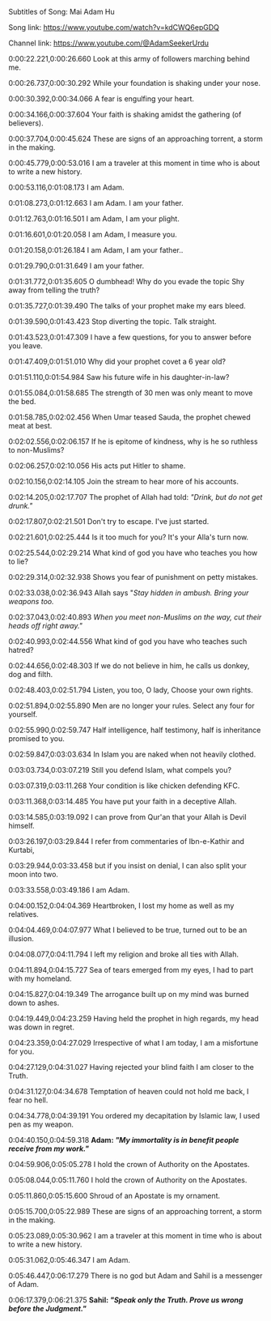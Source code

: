 Subtitles of Song: Mai Adam Hu

Song link: https://www.youtube.com/watch?v=kdCWQ6epGDQ

Channel link: https://www.youtube.com/@AdamSeekerUrdu

0:00:22.221,0:00:26.660
Look at this army of followers
marching behind me.

0:00:26.737,0:00:30.292
While your foundation is shaking
under your nose.

0:00:30.392,0:00:34.066
A fear is engulfing your heart.

0:00:34.166,0:00:37.604
Your faith is shaking
amidst the gathering (of believers).

0:00:37.704,0:00:45.624
These are signs of an approaching torrent,
a storm in the making.

0:00:45.779,0:00:53.016
I am a traveler at this moment in time
who is about to write a new history.

0:00:53.116,0:01:08.173
I am Adam.

0:01:08.273,0:01:12.663
I am Adam. I am your father.

0:01:12.763,0:01:16.501
I am Adam, I am your plight.

0:01:16.601,0:01:20.058
I am Adam, I measure you.

0:01:20.158,0:01:26.184
I am Adam, I am your father..

0:01:29.790,0:01:31.649
I am your father.

0:01:31.772,0:01:35.605
O dumbhead! Why do you evade the topic
Shy away from telling the truth?

0:01:35.727,0:01:39.490
The talks of your prophet
make my ears bleed.

0:01:39.590,0:01:43.423
Stop diverting the topic. Talk straight.

0:01:43.523,0:01:47.309
I have a few questions,
for you to answer before you leave.

0:01:47.409,0:01:51.010
Why did your prophet covet a 6 year old?

0:01:51.110,0:01:54.984
Saw his future wife in his daughter-in-law?

0:01:55.084,0:01:58.685
The strength of 30 men
was only meant to move the bed.

0:01:58.785,0:02:02.456
When Umar teased Sauda,
the prophet chewed meat at best.

0:02:02.556,0:02:06.157
If he is epitome of kindness,
why is he so ruthless to non-Muslims?

0:02:06.257,0:02:10.056
His acts put Hitler to shame.

0:02:10.156,0:02:14.105
Join the stream to
hear more of his accounts.

0:02:14.205,0:02:17.707
The prophet of Allah had told:
<i>"Drink, but do not get drunk."</i>

0:02:17.807,0:02:21.501
Don't try to escape. I've just started.

0:02:21.601,0:02:25.444
Is it too much for you?
It's your Alla's turn now.

0:02:25.544,0:02:29.214
What kind of god you have
who teaches you how to lie?

0:02:29.314,0:02:32.938
Shows you fear of punishment
on petty mistakes.

0:02:33.038,0:02:36.943
Allah says "<i>Stay hidden in ambush.
Bring your weapons too.</i>

0:02:37.043,0:02:40.893
<i>When you meet non-Muslims on the way,
cut their heads off right away."</i>

0:02:40.993,0:02:44.556
What kind of god you have
who teaches such hatred?

0:02:44.656,0:02:48.303
If we do not believe in him,
he calls us donkey, dog and filth.

0:02:48.403,0:02:51.794
Listen, you too, O lady,
Choose your own rights.

0:02:51.894,0:02:55.890
Men are no longer your rules.
Select any four for yourself.

0:02:55.990,0:02:59.747
Half intelligence, half testimony,
half is inheritance promised to you.

0:02:59.847,0:03:03.634
In Islam you are naked when
not heavily clothed.

0:03:03.734,0:03:07.219
Still you defend Islam,
what compels you?

0:03:07.319,0:03:11.268
Your condition is like
chicken defending KFC.

0:03:11.368,0:03:14.485
You have put your faith
in a deceptive Allah.

0:03:14.585,0:03:19.092
I can prove from Qur'an that
your Allah is Devil himself.

0:03:26.197,0:03:29.844
I refer from commentaries of
Ibn-e-Kathir and Kurtabi,

0:03:29.944,0:03:33.458
but if you insist on denial,
I can also split your moon into two.

0:03:33.558,0:03:49.186
I am Adam.

0:04:00.152,0:04:04.369
Heartbroken, I lost my home
as well as my relatives.

0:04:04.469,0:04:07.977
What I believed to be true,
turned out to be an illusion.

0:04:08.077,0:04:11.794
I left my religion and
broke all ties with Allah.

0:04:11.894,0:04:15.727
Sea of tears emerged from my eyes,
I had to part with my homeland.

0:04:15.827,0:04:19.349
The arrogance built up on my mind
was burned down to ashes.

0:04:19.449,0:04:23.259
Having held the prophet in high regards,
my head was down in regret.

0:04:23.359,0:04:27.029
Irrespective of what I am today,
I am a misfortune for you.

0:04:27.129,0:04:31.027
Having rejected your blind faith
I am closer to the Truth.

0:04:31.127,0:04:34.678
Temptation of heaven could not
hold me back, I fear no hell.

0:04:34.778,0:04:39.191
You ordered my decapitation by Islamic law,
I used pen as my weapon.

0:04:40.150,0:04:59.318
<b>Adam: <i>"My immortality is in benefit
people receive from my work."</i></b>

0:04:59.906,0:05:05.278
I hold the crown of
Authority on the Apostates.

0:05:08.044,0:05:11.760
I hold the crown of
Authority on the Apostates.

0:05:11.860,0:05:15.600
Shroud of an Apostate
is my ornament.

0:05:15.700,0:05:22.989
These are signs of an approaching torrent,
a storm in the making.

0:05:23.089,0:05:30.962
I am a traveler at this moment in time
who is about to write a new history.

0:05:31.062,0:05:46.347
I am Adam.

0:05:46.447,0:06:17.279
There is no god but Adam and
Sahil is a messenger of Adam.

0:06:17.379,0:06:21.375
<b>Sahil: <i>"Speak only the Truth.
Prove us wrong before the Judgment."</i></b>

